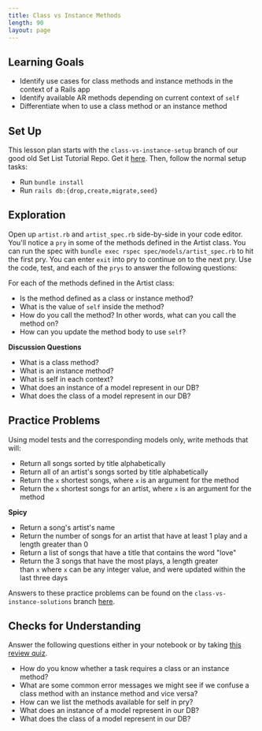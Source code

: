 ```yaml
---
title: Class vs Instance Methods
length: 90
layout: page
---
```


## Learning Goals

- Identify use cases for class methods and instance methods in the context of a Rails app
- Identify available AR methods depending on current context of `self`
- Differentiate when to use a class method or an instance method

## Set Up

This lesson plan starts with the `class-vs-instance-setup` branch of our good old Set List Tutorial Repo. Get it [here](https://github.com/turingschool-examples/set-list-7/tree/class-vs-instance-setup). Then, follow the normal setup tasks:

- Run `bundle install`
- Run `rails db:{drop,create,migrate,seed}`

## Exploration

Open up `artist.rb` and `artist_spec.rb` side-by-side in your code editor. You'll notice a `pry` in some of the methods defined in the Artist class. You can run the spec with `bundle exec rspec spec/models/artist_spec.rb` to hit the first pry. You can enter `exit` into pry to continue on to the next pry. Use the code, test, and each of the `prys` to answer the following questions:

For each of the methods defined in the Artist class:

- Is the method defined as a class or instance method?
- What is the value of `self` inside the method?
- How do you call the method? In other words, what can you call the method on?
- How can you update the method body to use `self`?

**Discussion Questions**

- What is a class method?
- What is an instance method?
- What is self in each context?
- What does an instance of a model represent in our DB?
- What does the class of a model represent in our DB?

## Practice Problems

Using model tests and the corresponding models only, write methods that will:

- Return all songs sorted by title alphabetically
- Return all of an artist's songs sorted by title alphabetically
- Return the `x` shortest songs, where `x` is an argument for the method
- Return the `x` shortest songs for an artist, where `x` is an argument for the method

**Spicy**

- Return a song's artist's name
- Return the number of songs for an artist that have at least 1 play and a length greater than 0
- Return a list of songs that have a title that contains the word "love"
- Return the 3 songs that have the most plays, a length greater than `x` where `x` can be any integer value, and were updated within the last three days

Answers to these practice problems can be found on the `class-vs-instance-solutions` branch [here](https://github.com/turingschool-examples/set-list-7/tree/class-vs-instance-solutions).

## Checks for Understanding
Answer the following questions either in your notebook or by taking [this review quiz](https://forms.gle/BG6JfUSAhSioYero6).

- How do you know whether a task requires a class or an instance method?
- What are some common error messages we might see if we confuse a class method with an instance method and vice versa?
- How can we list the methods available for self in pry?
- What does an instance of a model represent in our DB?
- What does the class of a model represent in our DB?
